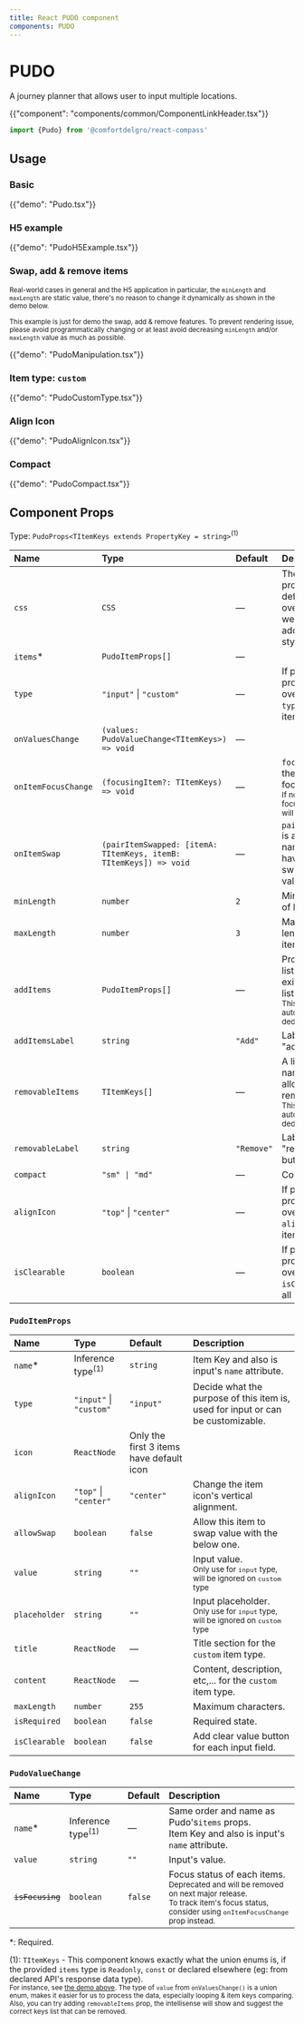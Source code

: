 ```yaml
---
title: React PUDO component
components: PUDO
---
```


# PUDO

<p class="description">A journey planner that allows user to input multiple locations.</p>

{{"component": "components/common/ComponentLinkHeader.tsx"}}

```jsx
import {Pudo} from '@comfortdelgro/react-compass'
```

## Usage

### Basic

{{"demo": "Pudo.tsx"}}

### H5 example

{{"demo": "PudoH5Example.tsx"}}

### Swap, add & remove items

<small>
Real-world cases in general and the H5 application in particular, the <code>minLength</code> and <code>maxLength</code> are static value, there's no reason to change it dynamically as shown in the demo below.

This example is just for demo the swap, add & remove features. To prevent rendering issue, please avoid programmatically changing or at least avoid decreasing `minLength` and/or `maxLength` value as much as possible.
</small>

{{"demo": "PudoManipulation.tsx"}}

### Item type: `custom`

{{"demo": "PudoCustomType.tsx"}}

### Align Icon

{{"demo": "PudoAlignIcon.tsx"}}

### Compact

{{"demo": "PudoCompact.tsx"}}

## Component Props

Type: `PudoProps<TItemKeys extends PropertyKey = string>`<sup>(1)</sup>

| Name                | Type                                                              | Default    | Description                                                                                                                 |
| :------------------ | :---------------------------------------------------------------- | :--------- | :-------------------------------------------------------------------------------------------------------------------------- |
| `css`               | `CSS`                                                             | —          | The system prop that allows defining system overrides as well as additional CSS styles.                                     |
| `items`\*           | `PudoItemProps[]`                                                 | —          |                                                                                                                             |
| `type`              | `"input"` \| `"custom"`                                           | —          | If provided, this prop will override the `type` of all items.                                                               |
| `onValuesChange`    | `(values: PudoValueChange<TItemKeys>) => void`                    | —          |                                                                                                                             |
| `onItemFocusChange` | `(focusingItem?: TItemKeys) => void`                              | —          | `focusingItem` is the name of the focused item.<br/><small>If no items are focusing, the value will be `undefined`.</small> |
| `onItemSwap`        | `(pairItemSwapped: [itemA: TItemKeys, itemB: TItemKeys]) => void` | —          | `pairItemSwapped` is a pair of item names that have just swapped their values.                                              |
| `minLength`         | `number`                                                          | `2`        | Minimum length of list items.                                                                                               |
| `maxLength`         | `number`                                                          | `3`        | Maximum length of list items.                                                                                               |
| `addItems`          | `PudoItemProps[]`                                                 | —          | Provide a items list to add to the existing item list.<br/><small>This list will be automatically deduplicated.</small>     |
| `addItemsLabel`     | `string`                                                          | `"Add"`    | Label for the "add" button.                                                                                                 |
| `removableItems`    | `TItemKeys[]`                                                     | —          | A list of item name that allowed to remove.<br/><small>This list will be automatically deduplicated.</small>                |
| `removableLabel`    | `string`                                                          | `"Remove"` | Label for the "remove" button.                                                                                              |
| `compact`           | `"sm" \| "md"`                                                    | —          | Compact size                                                                                                                |
| `alignIcon`         | `"top"` \| `"center"`                                             | —          | If provided, this prop will override the `alignIcon` of all items.                                                          |
| `isClearable`       | `boolean`                                                         | —          | If provided, this prop will override the `isClearable` of all items.                                                        |

### `PudoItemProps`

| Name          | Type                         | Default                                  | Description                                                                                       |
| :------------ | :--------------------------- | :--------------------------------------- | :------------------------------------------------------------------------------------------------ |
| `name`\*      | Inference type<sup>(1)</sup> | `string`                                 | Item Key and also is input's `name` attribute.                                                    |
| `type`        | `"input"` \| `"custom"`      | `"input"`                                | Decide what the purpose of this item is, used for input or can be customizable.                   |
| `icon`        | `ReactNode`                  | Only the first 3 items have default icon |                                                                                                   |
| `alignIcon`   | `"top"` \| `"center"`        | `"center"`                               | Change the item icon's vertical alignment.                                                        |
| `allowSwap`   | `boolean`                    | `false`                                  | Allow this item to swap value with the below one.                                                 |
| `value`       | `string`                     | `""`                                     | Input value.<br/><small>Only use for `input` type, will be ignored on `custom` type</small>       |
| `placeholder` | `string`                     | `"" `                                    | Input placeholder.<br/><small>Only use for `input` type, will be ignored on `custom` type</small> |
| `title`       | `ReactNode`                  | —                                        | Title section for the `custom` item type.                                                         |
| `content`     | `ReactNode`                  | —                                        | Content, description, etc,... for the `custom` item type.                                         |
| `maxLength`   | `number`                     | `255`                                    | Maximum characters.                                                                               |
| `isRequired`  | `boolean`                    | `false`                                  | Required state.                                                                                   |
| `isClearable` | `boolean`                    | `false`                                  | Add clear value button for each input field.                                                      |

### `PudoValueChange`

| Name                               | Type                         | Default | Description                                                                                                                                                                         |
| :--------------------------------- | :--------------------------- | :------ | :---------------------------------------------------------------------------------------------------------------------------------------------------------------------------------- |
| `name`\*                           | Inference type<sup>(1)</sup> | —       | Same order and name as Pudo's`items` props.<br/>Item Key and also is input's `name` attribute.                                                                                      |
| `value`                            | `string`                     | `""`    | Input's value.                                                                                                                                                                      |
| <code><del>isFocusing</del></code> | `boolean`                    | `false` | Focus status of each items.<br/><small>Deprecated and will be removed on next major release.<br/>To track item's focus status, consider using `onItemFocusChange` prop instead.</small> |

\*: Required.

(1): `TItemKeys` - This component knows exactly what the union enums is, if the provided `items` type is `Readonly`, `const` or declared elsewhere (eg: from declared API's response data type).<br/>
<small>For instance, see <a href="#basic">the demo above</a>. The type of `value` from `onValuesChange()` is a union enum, makes it easier for us to process the data, especially looping & item keys comparing.
Also, you can try adding `removableItems` prop, the intellisense will show and suggest the correct keys list that can be removed.</small>
